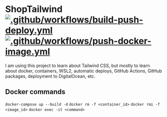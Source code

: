 # ShopTailwind [![.github/workflows/build-push-deploy.yml](https://github.com/Gummiees/shop-tailwind/actions/workflows/build-push-deploy.yml/badge.svg)](https://github.com/Gummiees/shop-tailwind/actions/workflows/build-push-deploy.yml) [![.github/workflows/push-docker-image.yml](https://github.com/Gummiees/shop-tailwind/actions/workflows/push-docker-image.yml/badge.svg)](https://github.com/Gummiees/shop-tailwind/actions/workflows/push-docker-image.yml)

I am using this project to learn about Tailwind CSS, but mostly to learn about docker, containers, WSL2, automatic deploys, GitHub Actions, GitHub packages, deployment to DigitalOcean, etc.

## Docker commands

`docker-compose up --build -d`
`docker rm -f <container_id>`
`docker rmi -f <image_id>`
`docker exec -it <command>`
